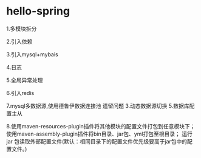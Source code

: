 # hello-spring

1.多模块拆分

2.引入依赖

3.引入mysql+mybais

4.日志

5.全局异常处理

6.引入redis

7.mysql多数据源,使用德鲁伊数据连接池
遗留问题
3.动态数据源切换
5.数据库配置主从

8.使用maven-resources-plugin插件将其他模块的配置文件打包到任意模块下；
使用maven-assembly-plugin插件将bin目录、jar包、yml打包至根目录；
运行 jar 包读取外部配置文件(默认：相同目录下的配置文件优先级要高于jar包中的配置文件。)